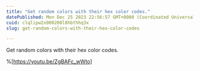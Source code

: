 ```yaml
---
title: "Get random colors with their hex color codes."
datePublished: Mon Dec 25 2023 22:56:57 GMT+0000 (Coordinated Universal Time)
cuid: clqlipw2x000208l8hbthhq3x
slug: get-random-colors-with-their-hex-color-codes

---
```


Get random colors with their hex color codes.

%[https://youtu.be/ZgBAFc_wWto]

